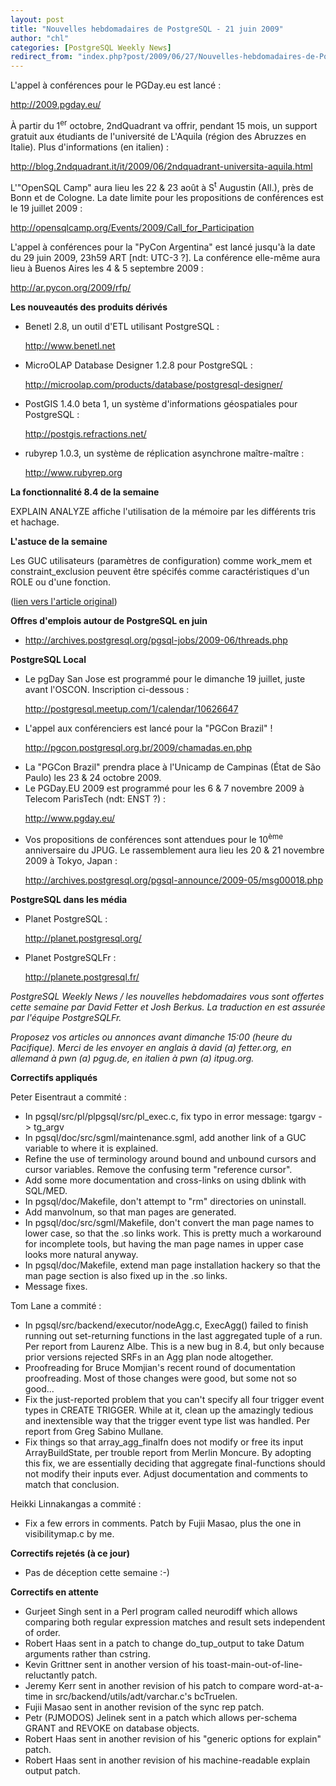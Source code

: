 ```yaml
---
layout: post
title: "Nouvelles hebdomadaires de PostgreSQL - 21 juin 2009"
author: "chl"
categories: [PostgreSQL Weekly News]
redirect_from: "index.php?post/2009/06/27/Nouvelles-hebdomadaires-de-PostgreSQL-21-juin-2009"
---
```



<p>L'appel &agrave; conf&eacute;rences pour le PGDay.eu est lanc&eacute;&nbsp;: 

<a target="_blank" href="http://2009.pgday.eu/">http://2009.pgday.eu/</a></p>

<p>&Agrave; partir du 1<sup>er</sup> octobre, 2ndQuadrant va offrir, pendant 15 mois, un support gratuit aux &eacute;tudiants de l'universit&eacute; de L'Aquila (r&eacute;gion des Abruzzes en Italie). Plus d'informations (en italien)&nbsp;: 

<a target="_blank" href="http://blog.2ndquadrant.it/it/2009/06/2ndquadrant-universita-aquila.html">http://blog.2ndquadrant.it/it/2009/06/2ndquadrant-universita-aquila.html</a></p>

<p>L'"OpenSQL Camp" aura lieu les 22 &amp; 23 ao&ucirc;t &agrave; S<sup>t</sup> Augustin (All.), pr&egrave;s de Bonn et de Cologne. La date limite pour les propositions de conf&eacute;rences est le 19 juillet 2009&nbsp;: 

<a target="_blank" href="http://opensqlcamp.org/Events/2009/Call_for_Participation">http://opensqlcamp.org/Events/2009/Call_for_Participation</a></p>

<p>L'appel &agrave; conf&eacute;rences pour la "PyCon Argentina" est lanc&eacute; jusqu'&agrave; la date du 29 juin 2009, 23h59 ART [ndt: UTC-3 ?]. La conf&eacute;rence elle-m&ecirc;me aura lieu &agrave; Buenos Aires les 4 &amp; 5 septembre 2009&nbsp;: 

<a target="_blank" href="http://ar.pycon.org/2009/rfp/">http://ar.pycon.org/2009/rfp/</a></p>

<p><strong>Les nouveaut&eacute;s des produits d&eacute;riv&eacute;s</strong></p>

<ul>

<li>Benetl 2.8, un outil d'ETL utilisant PostgreSQL&nbsp;: 

<a target="_blank" href="http://www.benetl.net">http://www.benetl.net</a></li>

<li>MicroOLAP Database Designer 1.2.8 pour PostgreSQL&nbsp;: 

<a target="_blank" href="http://microolap.com/products/database/postgresql-designer/">http://microolap.com/products/database/postgresql-designer/</a></li>

<li>PostGIS 1.4.0 beta 1, un syst&egrave;me d'informations g&eacute;ospatiales pour PostgreSQL&nbsp;: 

<a target="_blank" href="http://postgis.refractions.net/">http://postgis.refractions.net/</a></li>

<li>rubyrep 1.0.3, un syst&egrave;me de r&eacute;plication asynchrone ma&icirc;tre-ma&icirc;tre&nbsp;: 

<a target="_blank" href="http://www.rubyrep.org">http://www.rubyrep.org</a></li>

</ul>

<p><strong>La fonctionnalit&eacute; 8.4 de la semaine</strong></p>

<p>EXPLAIN ANALYZE affiche l'utilisation de la m&eacute;moire par les diff&eacute;rents tris et hachage.</p>

<p><strong>L'astuce de la semaine</strong></p>

<p>Les GUC utilisateurs (param&egrave;tres de configuration) comme work_mem et constraint_exclusion peuvent &ecirc;tre sp&eacute;cif&eacute;s comme caract&eacute;ristiques d'un ROLE ou d'une fonction.</p>

<p>(<a target="_blank" href="http://www.postgresql.org/community/weeklynews/pwn20090621">lien vers l'article original</a>)</p>

<!--more-->


<p><strong>Offres d'emplois autour de PostgreSQL en juin</strong></p>

<ul>

<li><a target="_blank" href="http://archives.postgresql.org/pgsql-jobs/2009-06/threads.php">http://archives.postgresql.org/pgsql-jobs/2009-06/threads.php</a></li>

</ul>

<p><strong>PostgreSQL Local</strong></p>

<ul>

<li>Le pgDay San Jose est programm&eacute; pour le dimanche 19 juillet, juste avant l'OSCON. Inscription ci-dessous&nbsp;: 

<a target="_blank" href="http://postgresql.meetup.com/1/calendar/10626647">http://postgresql.meetup.com/1/calendar/10626647</a></li>

<li>L'appel aux conf&eacute;renciers est lanc&eacute; pour la "PGCon Brazil"&nbsp;! 

<a target="_blank" href="http://pgcon.postgresql.org.br/2009/chamadas.en.php">http://pgcon.postgresql.org.br/2009/chamadas.en.php</a></li>

<li>La "PGCon Brazil" prendra place &agrave; l'Unicamp de Campinas (&Eacute;tat de S&atilde;o Paulo) les 23 &amp; 24 octobre 2009.</li>

<li>Le PGDay.EU 2009 est programm&eacute; pour les 6 &amp; 7 novembre 2009 &agrave; Telecom ParisTech (ndt: ENST ?)&nbsp;: 

<a target="_blank" href="http://www.pgday.eu/">http://www.pgday.eu/</a></li>

<li>Vos propositions de conf&eacute;rences sont attendues pour le 10<sup>&egrave;me</sup> anniversaire du JPUG. Le rassemblement aura lieu les 20 &amp; 21 novembre 2009 &agrave; Tokyo, Japan&nbsp;: 

<a target="_blank" href="http://archives.postgresql.org/pgsql-announce/2009-05/msg00018.php">http://archives.postgresql.org/pgsql-announce/2009-05/msg00018.php</a></li>

</ul>

<p><strong>PostgreSQL dans les m&eacute;dia</strong></p>

<ul>

<li>Planet PostgreSQL&nbsp;: 

<a target="_blank" href="http://planet.postgresql.org/">http://planet.postgresql.org/</a></li>

<li>Planet PostgreSQLFr&nbsp;: 

<a target="_blank" href="http://planete.postgresql.fr/">http://planete.postgresql.fr/</a></li>

</ul>

<p><i>PostgreSQL Weekly News / les nouvelles hebdomadaires vous sont offertes cette semaine par David Fetter et Josh Berkus. La traduction en est assur&eacute;e par l'&eacute;quipe PostgreSQLFr.</i></p>

<p><i>Proposez vos articles ou annonces avant dimanche 15:00 (heure du Pacifique). Merci de les envoyer en anglais &agrave; david (a) fetter.org, en allemand &agrave; pwn (a) pgug.de, en italien &agrave; pwn (a) itpug.org.</i></p>

<p><strong>Correctifs appliqu&eacute;s</strong></p>

<p>Peter Eisentraut a commit&eacute;&nbsp;:</p>

<ul>

<li>In pgsql/src/pl/plpgsql/src/pl_exec.c, fix typo in error message: tgargv -&gt; tg_argv</li>

<li>In pgsql/doc/src/sgml/maintenance.sgml, add another link of a GUC variable to where it is explained.</li>

<li>Refine the use of terminology around bound and unbound cursors and cursor variables. Remove the confusing term "reference cursor".</li>

<li>Add some more documentation and cross-links on using dblink with SQL/MED.</li>

<li>In pgsql/doc/Makefile, don't attempt to "rm" directories on uninstall.</li>

<li>Add manvolnum, so that man pages are generated.</li>

<li>In pgsql/doc/src/sgml/Makefile, don't convert the man page names to lower case, so that the .so links work. This is pretty much a workaround for incomplete tools, but having the man page names in upper case looks more natural anyway.</li>

<li>In pgsql/doc/Makefile, extend man page installation hackery so that the man page section is also fixed up in the .so links.</li>

<li>Message fixes.</li>

</ul>

<p>Tom Lane a commit&eacute;&nbsp;:</p>

<ul>

<li>In pgsql/src/backend/executor/nodeAgg.c, ExecAgg() failed to finish running out set-returning functions in the last aggregated tuple of a run. Per report from Laurenz Albe. This is a new bug in 8.4, but only because prior versions rejected SRFs in an Agg plan node altogether.</li>

<li>Proofreading for Bruce Momjian's recent round of documentation proofreading. Most of those changes were good, but some not so good...</li>

<li>Fix the just-reported problem that you can't specify all four trigger event types in CREATE TRIGGER. While at it, clean up the amazingly tedious and inextensible way that the trigger event type list was handled. Per report from Greg Sabino Mullane.</li>

<li>Fix things so that array_agg_finalfn does not modify or free its input ArrayBuildState, per trouble report from Merlin Moncure. By adopting this fix, we are essentially deciding that aggregate final-functions should not modify their inputs ever. Adjust documentation and comments to match that conclusion.</li>

</ul>

<p>Heikki Linnakangas a commit&eacute;&nbsp;:</p>

<ul>

<li>Fix a few errors in comments. Patch by Fujii Masao, plus the one in visibilitymap.c by me.</li>

</ul>

<p><strong>Correctifs rejet&eacute;s (&agrave; ce jour)</strong></p>

<ul>

<li>Pas de d&eacute;ception cette semaine&nbsp;:-)</li>

</ul>

<p><strong>Correctifs en attente</strong></p>

<ul>

<li>Gurjeet Singh sent in a Perl program called neurodiff which allows comparing both regular expression matches and result sets independent of order.</li>

<li>Robert Haas sent in a patch to change do_tup_output to take Datum arguments rather than cstring.</li>

<li>Kevin Grittner sent in another version of his toast-main-out-of-line-reluctantly patch.</li>

<li>Jeremy Kerr sent in another revision of his patch to compare word-at-a-time in src/backend/utils/adt/varchar.c's bcTruelen.</li>

<li>Fujii Masao sent in another revision of the sync rep patch.</li>

<li>Petr (PJMODOS) Jelinek sent in a patch which allows per-schema GRANT and REVOKE on database objects.</li>

<li>Robert Haas sent in another revision of his "generic options for explain" patch.</li>

<li>Robert Haas sent in another revision of his machine-readable explain output patch.</li>

</ul>